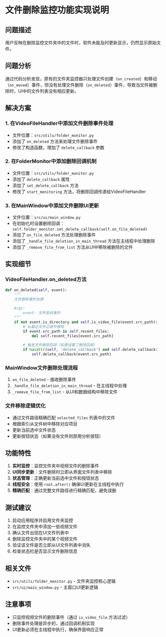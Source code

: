 # 文件删除监控功能实现说明

## 问题描述
用户反映在删除监控文件夹中的文件时，软件未能及时更新显示，仍然显示原始文件。

## 问题分析
通过代码分析发现，原有的文件夹监控器只处理文件创建（`on_created`）和移动（`on_moved`）事件，但没有处理文件删除（`on_deleted`）事件，导致当文件被删除时，UI中的文件列表没有相应更新。

## 解决方案

### 1. 在VideoFileHandler中添加文件删除事件处理
- 文件位置：`src/utils/folder_monitor.py`
- 添加了 `on_deleted` 方法来处理文件删除事件
- 修改了构造函数，增加了 `delete_callback` 参数

### 2. 在FolderMonitor中添加删除回调机制
- 文件位置：`src/utils/folder_monitor.py`
- 添加了 `delete_callback` 属性
- 添加了 `set_delete_callback` 方法
- 修改了 `start_monitoring` 方法，将删除回调传递给VideoFileHandler

### 3. 在MainWindow中添加文件删除UI更新
- 文件位置：`src/ui/main_window.py`
- 在初始化时设置删除回调：`self.folder_monitor.set_delete_callback(self.on_file_deleted)`
- 添加了 `on_file_deleted` 方法处理删除事件
- 添加了 `_handle_file_deletion_in_main_thread` 方法在主线程中处理删除
- 添加了 `_remove_file_from_list` 方法从UI中移除被删除的文件

## 实现细节

### VideoFileHandler.on_deleted方法
```python
def on_deleted(self, event):
    """
    文件删除事件处理
    
    Args:
        event: 文件系统事件
    """
    if not event.is_directory and self.is_video_file(event.src_path):
        # 从最近文件记录中移除
        if event.src_path in self.recent_files:
            del self.recent_files[event.src_path]
        
        # 触发文件删除回调（如果设置了删除回调）
        if hasattr(self, 'delete_callback') and self.delete_callback:
            self.delete_callback(event.src_path)
```

### MainWindow文件删除处理流程
1. `on_file_deleted` - 接收删除事件
2. `_handle_file_deletion_in_main_thread` - 在主线程中处理
3. `_remove_file_from_list` - 从UI和数据结构中移除文件

### 文件移除逻辑优化
- 通过文件路径精确匹配 `selected_files` 列表中的文件
- 根据索引从文件树中移除对应项目
- 更新当前选中文件状态
- 更新按钮状态（如果没有文件则禁用分析按钮）

## 功能特性

1. **实时监控**：监控文件夹中视频文件的删除事件
2. **UI同步更新**：文件删除时立即从界面文件列表中移除
3. **状态管理**：正确更新当前选中文件和按钮状态
4. **线程安全**：使用 `root.after()` 确保UI更新在主线程中执行
5. **精确匹配**：通过完整文件路径进行精确匹配，避免误删

## 测试建议

1. 启动应用程序并启用文件夹监控
2. 在监控文件夹中添加一些视频文件
3. 确认文件出现在UI文件列表中
4. 删除监控文件夹中的某个视频文件
5. 验证该文件是否立即从UI文件列表中消失
6. 检查状态栏是否显示文件删除信息

## 相关文件

- `src/utils/folder_monitor.py` - 文件夹监控核心逻辑
- `src/ui/main_window.py` - 主窗口UI更新逻辑

## 注意事项

- 只监控视频文件的删除事件（通过 `is_video_file` 方法过滤）
- 删除事件处理是异步的，通过回调机制实现
- UI更新必须在主线程中执行，确保界面响应正常
